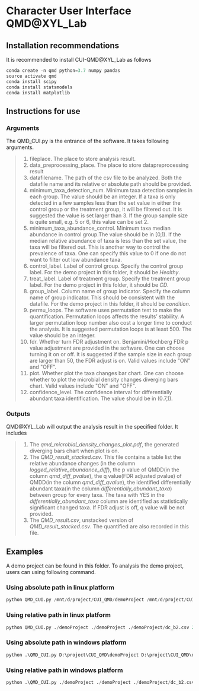 Character User Interface QMD@XYL_Lab
=================================

## Installation recommendations
It is recommended to install CUI-QMD@XYL_Lab as follows
```python
conda create -n qmd python=3.7 numpy pandas
source activate qmd
conda install scipy
conda install statsmodels
conda install matplotlib
```
## Instructions for use
### Arguments
The QMD_CUI.py is the entrance of the software. It takes following arguments.
> 1. fileplace. The place to store analysis result.
> 2. data_preprocessing_place. The place to store datapreprocessing result
> 3. datafilename. The path of the csv file to be analyzed. Both the datafile name and its relative or absolute path should be provided.
> 4. minimum_taxa_detection_num. Minimum taxa detection samples in each group. The value should be an integer. If a taxa is only detected in a few samples less than the set value in either the control group or the treatment group, it will be filtered out. It is suggested the value is set larger than 3. If the group sample size is quite small, e.g. 5 or 6, this value can be set 2.
> 5. minimum_taxa_abundance_control. Minimum taxa median abundance in control group.The value should be in [0,1). If the median relative abundance of taxa is less than the set value, the taxa will be filtered out. This is another way to control the prevalence of taxa. One can specify this value to 0 if one do not want to filter out low abundance taxa.
> 6. control_label. Label of control group. Specify the control group label. For the demo project in this folder, it should be *Healthy*.
> 7. treat_label. Label of treatment group. Specify the treatment group label. For the demo project in this folder, it should be *CD*.
> 8. group_label. Column name of group indicator. Specify the column name of group indicator. This should be consistent with the datafile. For the demo project in this folder, it should be *condition*.
> 9. permu_loops. The software uses permutation test to make the quantification. Permutation loops affects the results’ stability. A larger permutation loop number also cost a longer time to conduct the analysis. It is suggested permutation loops is at least 500. The value should be an integer.
> 10. fdr. Whether turn FDR adjustment on. Benjamini/Hochberg FDR p value adjustment are provided in the software. One can choose turning it on or off. It is suggested if the sample size in each group are larger than 50, the FDR adjust is on. Valid values include "ON" and "OFF".
> 11. plot. Whether plot the taxa changes bar chart. One can choose whether to plot the microbial density changes diverging bars chart. Valid values include "ON" and "OFF".
> 12. confidence_level. The confidence interval for differentially abundant taxa identification. The value should be in (0.7,1). 
> 

### Outputs

QMD@XYL_Lab will output the analysis result in the specified folder. It includes

> 1. The *qmd_microbial_density_changes_plot.pdf*, the generated diverging bars chart when plot is on. 
> 2. The *QMD_result_stacked.csv*. This file contains a table list the relative abundance changes (in the column *logged_relative_abundance_diff*), the p value of QMDD(in the column *qmd_diff_pvalue*), the q value(FDR adjusted pvalue) of QMDD(in the column *qmd_diff_qvalue*), the identified differentially abundant taxa(in the column *differentially_abundant_taxa*) between group for every taxa. The taxa with YES in the *differentially_abundant_taxa* column are identified as statistically significant changed taxa. If FDR adjust is off, q value will be not provided. 
> 3. The *QMD_result.csv*, unstacked version of *QMD_result_stacked.csv*. The quantified are also recorded in this file.


## Examples
A demo project can be found in this folder. To analysis the demo project, users can using following command.
### Using absolute path in linux platform
```python
python QMD_CUI.py /mnt/d/project/CUI_QMD/demoProject /mnt/d/project/CUI_QMD/demoProject /mnt/d/project/CUI_QMD/demoProject/dc_b2.csv 2 0 Healthy CD condition 500 ON ON 0.95
```
### Using relative path in linux platform
```python
python QMD_CUI.py ./demoProject ./demoProject ./demoProject/dc_b2.csv 2 0 Healthy CD condition 500 ON ON 0.95
```
### Using absolute path in windows platform
```python
python .\QMD_CUI.py D:\project\CUI_QMD\demoProject D:\project\CUI_QMD\demoProject D:\project\CUI_QMD\demoProject\dc_b2.csv 2 0 Healthy CD condition 500 ON ON 0.95
```
### Using relative path in windows platform
```python
python .\QMD_CUI.py ./demoProject ./demoProject ./demoProject/dc_b2.csv 2 0 Healthy CD condition 500 ON ON 0.95
```

